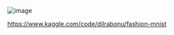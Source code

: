 

![image](https://github.com/user-attachments/assets/5a85dd26-c158-4721-8121-9653e739f970)

https://www.kaggle.com/code/dilrabonu/fashion-mnist
